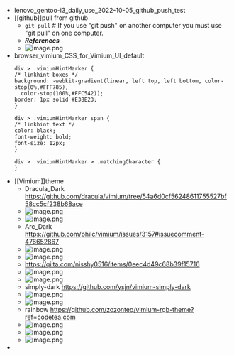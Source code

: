 - lenovo_gentoo-i3_daily_use_2022-10-05_github_push_test
- [[github]]pull from github
  * `git pull` # If you use "git push" on another computer you must use "git pull" on one computer.
  * ***References***
  * ![image.png](./assets/image_1664942164322_0.png)
- browser_vimium_CSS_for_Vimium_UI_default
  ```
  div > .vimiumHintMarker {
  /* linkhint boxes */
  background: -webkit-gradient(linear, left top, left bottom, color-stop(0%,#FFF785),
    color-stop(100%,#FFC542));
  border: 1px solid #E3BE23;
  }
  
  div > .vimiumHintMarker span {
  /* linkhint text */
  color: black;
  font-weight: bold;
  font-size: 12px;
  }
  
  div > .vimiumHintMarker > .matchingCharacter {
  }
  ```
- [[Vimium]]theme
  * Dracula_Dark https://github.com/dracula/vimium/tree/54a6d0cf56248611755527bf58cc5cf238b68ace
  * ![image.png](./assets/image_1664961382195_0.png)
  * ![image.png](./assets/image_1664961415188_0.png)
  * Arc_Dark https://github.com/philc/vimium/issues/3157#issuecomment-476652867
  * ![image.png](./assets/image_1664961172097_0.png)
  * ![image.png](./assets/image_1664961204963_0.png)
  * https://qiita.com/nisshy0516/items/0eec4d49c68b39f15716
  * ![image.png](./assets/image_1664960998970_0.png)
  * ![image.png](./assets/image_1664961062555_0.png)
  * simply-dark https://github.com/ysjn/vimium-simply-dark
  * ![image.png](./assets/image_1664961759768_0.png)
  * ![image.png](./assets/image_1664961785006_0.png)
  * rainbow https://github.com/zozonteq/vimium-rgb-theme?ref=codetea.com
  * ![image.png](./assets/image_1664963495932_0.png)
  * ![image.png](./assets/image_1664963527925_0.png)
  * ![image.png](./assets/image_1664963273108_0.png)
-
